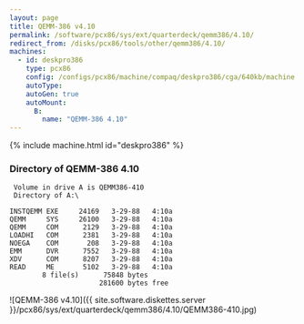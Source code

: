 ```yaml
---
layout: page
title: QEMM-386 v4.10
permalink: /software/pcx86/sys/ext/quarterdeck/qemm386/4.10/
redirect_from: /disks/pcx86/tools/other/qemm386/4.10/
machines:
  - id: deskpro386
    type: pcx86
    config: /configs/pcx86/machine/compaq/deskpro386/cga/640kb/machine.xml
    autoType: 
    autoGen: true
    autoMount:
      B:
        name: "QEMM-386 4.10"
---
```


{% include machine.html id="deskpro386" %}

### Directory of QEMM-386 4.10

     Volume in drive A is QEMM386-410
     Directory of A:\

    INSTQEMM EXE     24169   3-29-88   4:10a
    QEMM     SYS     26100   3-29-88   4:10a
    QEMM     COM      2129   3-29-88   4:10a
    LOADHI   COM      2381   3-29-88   4:10a
    NOEGA    COM       208   3-29-88   4:10a
    EMM      DVR      7552   3-29-88   4:10a
    XDV      COM      8207   3-29-88   4:10a
    READ     ME       5102   3-29-88   4:10a
            8 file(s)      75848 bytes
                          281600 bytes free

![QEMM-386 v4.10]({{ site.software.diskettes.server }}/pcx86/sys/ext/quarterdeck/qemm386/4.10/QEMM386-410.jpg)
